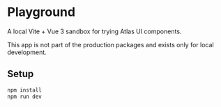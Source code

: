 # Playground

A local Vite + Vue 3 sandbox for trying Atlas UI components.

This app is not part of the production packages and exists only for local development.

## Setup

```bash
npm install
npm run dev
```

